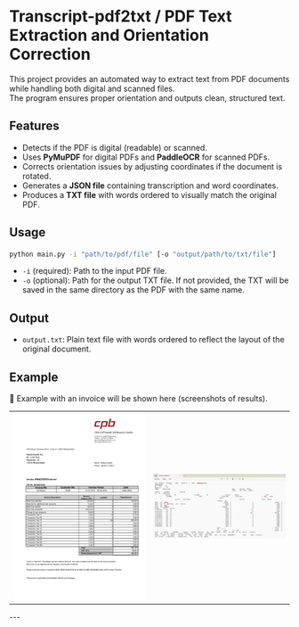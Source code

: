 # Transcript-pdf2txt / PDF Text Extraction and Orientation Correction

This project provides an automated way to extract text from PDF documents while handling both digital and scanned files.  
The program ensures proper orientation and outputs clean, structured text.

## Features
- Detects if the PDF is digital (readable) or scanned.  
- Uses **PyMuPDF** for digital PDFs and **PaddleOCR** for scanned PDFs.  
- Corrects orientation issues by adjusting coordinates if the document is rotated.  
- Generates a **JSON file** containing transcription and word coordinates.  
- Produces a **TXT file** with words ordered to visually match the original PDF.

## Usage
```bash
python main.py -i "path/to/pdf/file" [-o "output/path/to/txt/file"]
```
- `-i` (required): Path to the input PDF file.  
- `-o` (optional): Path for the output TXT file. If not provided, the TXT will be saved in the same directory as the PDF with the same name.

## Output
- `output.txt`: Plain text file with words ordered to reflect the layout of the original document.

## Example
📄 Example with an invoice will be shown here (screenshots of results).
<div align="center">
  <table>
    <tr>
      <td><img src="https://github.com/sebsfs/transcript-pdf2txt/blob/main/test_files/images/invoice_sample-1.jpg?raw=true" alt="Invoice Sample" width="400"/></td>
      <td><img src="https://github.com/sebsfs/transcript-pdf2txt/blob/main/test_files/images/output_transcript.png?raw=true" alt="Output Transcript" width="400"/></td>
    </tr>
  </table>
</div>
---
